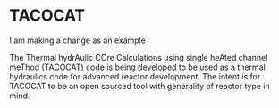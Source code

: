 # TACOCAT
I am making a change as an example

The Thermal hydrAulic COre Calculations using single heAted channel meThod (TACOCAT) code is being developed to be used as a thermal hydraulics code for advanced reactor development. The intent is for TACOCAT to be an open sourced tool with generality of reactor type in mind. 
